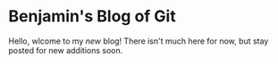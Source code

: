 # Benjamin's Blog of Git

Hello, wlcome to my _new_ blog! There isn't much here for now, but stay posted for new additions soon.
